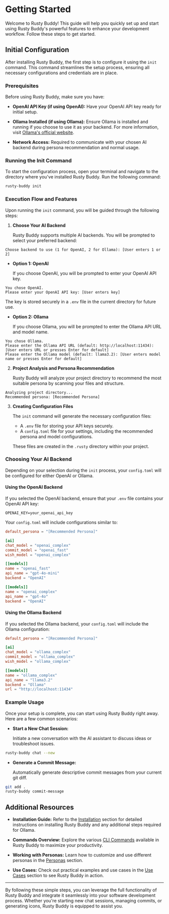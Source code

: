 # Getting Started

Welcome to Rusty Buddy! This guide will help you quickly set up and start using Rusty Buddy's powerful features to enhance your development workflow. Follow these steps to get started.

## Initial Configuration

After installing Rusty Buddy, the first step is to configure it using the `init` command. This command streamlines the setup process, ensuring all necessary configurations and credentials are in place.

### Prerequisites

Before using Rusty Buddy, make sure you have:

- **OpenAI API Key (if using OpenAI):** Have your OpenAI API key ready for initial setup.

- **Ollama Installed (if using Ollama):** Ensure Ollama is installed and running if you choose to use it as your backend. For more information, visit [Ollama's official website](https://ollama.ai).

- **Network Access:** Required to communicate with your chosen AI backend during persona recommendation and normal usage.

### Running the Init Command

To start the configuration process, open your terminal and navigate to the directory where you've installed Rusty Buddy. Run the following command:

```bash
rusty-buddy init
```

### Execution Flow and Features

Upon running the `init` command, you will be guided through the following steps:

1. **Choose Your AI Backend**

   Rusty Buddy supports multiple AI backends. You will be prompted to select your preferred backend:

```plaintext
Choose backend to use (1 for OpenAI, 2 for Ollama): [User enters 1 or 2]
```

- **Option 1: OpenAI**

  If you choose OpenAI, you will be prompted to enter your OpenAI API key.

```plaintext
You chose OpenAI.
Please enter your OpenAI API key: [User enters key]
```

  The key is stored securely in a `.env` file in the current directory for future use.

- **Option 2: Ollama**

  If you choose Ollama, you will be prompted to enter the Ollama API URL and model name.

```plaintext
You chose Ollama.
Please enter the Ollama API URL (default: http://localhost:11434): [User enters URL or presses Enter for default]
Please enter the Ollama model (default: llama3.2): [User enters model name or presses Enter for default]
```

2. **Project Analysis and Persona Recommendation**

   Rusty Buddy will analyze your project directory to recommend the most suitable persona by scanning your files and structure.

```plaintext
Analyzing project directory...
Recommended persona: [Recommended Persona]
```

3. **Creating Configuration Files**

   The `init` command will generate the necessary configuration files:

   - A `.env` file for storing your API keys securely.
   - A `config.toml` file for your settings, including the recommended persona and model configurations.

   These files are created in the `.rusty` directory within your project.

### Choosing Your AI Backend

Depending on your selection during the `init` process, your `config.toml` will be configured for either OpenAI or Ollama.

#### Using the OpenAI Backend

If you selected the OpenAI backend, ensure that your `.env` file contains your OpenAI API key:

```plaintext
OPENAI_KEY=your_openai_api_key
```

Your `config.toml` will include configurations similar to:

```toml
default_persona = "[Recommended Persona]"

[ai]
chat_model = "openai_complex"
commit_model = "openai_fast"
wish_model = "openai_complex"

[[models]]
name = "openai_fast"
api_name = "gpt-4o-mini"
backend = "OpenAI"

[[models]]
name = "openai_complex"
api_name = "gpt-4o"
backend = "OpenAI"
```

#### Using the Ollama Backend

If you selected the Ollama backend, your `config.toml` will include the Ollama configuration:

```toml
default_persona = "[Recommended Persona]"

[ai]
chat_model = "ollama_complex"
commit_model = "ollama_complex"
wish_model = "ollama_complex"

[[models]]
name = "ollama_complex"
api_name = "llama3.2"
backend = "Ollama"
url = "http://localhost:11434"
```

### Example Usage

Once your setup is complete, you can start using Rusty Buddy right away. Here are a few common scenarios:

- **Start a New Chat Session:**

  Initiate a new conversation with the AI assistant to discuss ideas or troubleshoot issues.

```bash
rusty-buddy chat --new
```

- **Generate a Commit Message:**

  Automatically generate descriptive commit messages from your current git diff.

```bash
git add .
rusty-buddy commit-message
```

## Additional Resources

- **Installation Guide:** Refer to the [Installation](installation.md) section for detailed instructions on installing Rusty Buddy and any additional steps required for Ollama.

- **Commands Overview:** Explore the various [CLI Commands](commands.md) available in Rusty Buddy to maximize your productivity.

- **Working with Personas:** Learn how to customize and use different personas in the [Personas](personas.md) section.

- **Use Cases:** Check out practical examples and use cases in the [Use Cases](usecases/case_study_rust.md) section to see Rusty Buddy in action.

---

By following these simple steps, you can leverage the full functionality of Rusty Buddy and integrate it seamlessly into your software development process. Whether you're starting new chat sessions, managing commits, or generating icons, Rusty Buddy is equipped to assist you.